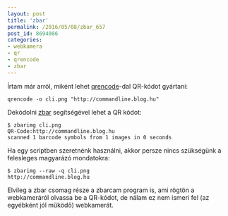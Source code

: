 ```yaml
---
layout: post
title: 'zbar'
permalink: /2016/05/08/zbar_657
post_id: 8694086
categories: 
- webkamera
- qr
- qrencode
- zbar
---
```


Írtam már arról, miként lehet 
[qrencode](http://commandline.blog.hu/2012/01/08/qrencode)-dal QR-kódot gyártani:

```
qrencode -o cli.png "http://commandline.blog.hu"
```

Dekódolni 
[zbar](http://zbar.sourceforge.net/) segítségével lehet a QR kódot:

```
$ zbarimg cli.png 
QR-Code:http://commandline.blog.hu
scanned 1 barcode symbols from 1 images in 0 seconds
```

Ha egy scriptben szeretnénk használni, akkor persze nincs szükségünk a felesleges magyarázó mondatokra:

```
$ zbarimg --raw -q cli.png 
http://commandline.blog.hu
```

Elvileg a zbar csomag része a zbarcam program is, ami rögtön a webkameráról olvassa be a QR-kódot, de nálam ez nem ismeri fel (az egyébként jól működő) webkamerát.

 

 
